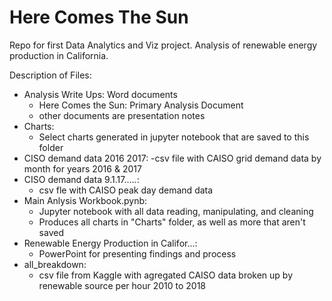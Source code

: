 # Here Comes The Sun
Repo for first Data Analytics and Viz project. Analysis of renewable energy production in California.

Description of Files:

- Analysis Write Ups: Word documents
    - Here Comes the Sun: Primary Analysis Document
    - other documents are presentation notes 
- Charts:
    - Select charts generated in jupyter notebook that are saved to this folder
- CISO demand data 2016 2017:
    -csv file with CAISO grid demand data by month for years 2016 & 2017
- CISO demand data 9.1.17.....:
    - csv fle with CAISO peak day demand data
- Main Anlysis Workbook.pynb:
    - Jupyter notebook with all data reading, manipulating, and cleaning 
    - Produces all charts in "Charts" folder, as well as more that aren't saved
- Renewable Energy Production in Califor...:
    - PowerPoint for presenting findings and process 
- all_breakdown:
    - csv file from Kaggle with agregated CAISO data broken up by renewable source per hour 2010 to 2018